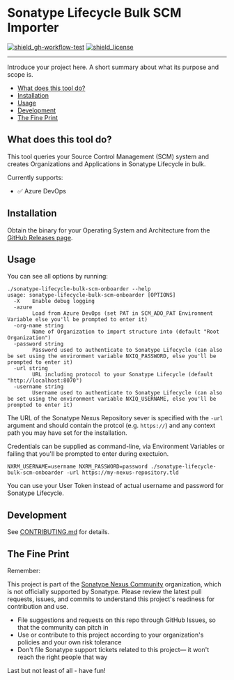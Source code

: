 # Sonatype Lifecycle Bulk SCM Importer

<!-- Badges Section -->
[![shield_gh-workflow-test]][link_gh-workflow-test]
[![shield_license]][license_file]
<!-- Add other badges or shields as appropriate -->

---

Introduce your project here. A short summary about what its purpose and scope is.

- [What does this tool do?](#what-does-this-tool-do)
- [Installation](#installation)
- [Usage](#usage)
- [Development](#development)
- [The Fine Print](#the-fine-print)

## What does this tool do?

This tool queries your Source Control Management (SCM) system and creates Organizations and Applications in Sonatype Lifecycle in bulk.

Currently supports:
- ✅ Azure DevOps

## Installation

Obtain the binary for your Operating System and Architecture from the [GitHub Releases page](https://github.com/sonatype-nexus-community/nexus-repo-asset-lister/releases).

## Usage

You can see all options by running:

```
./sonatype-lifecycle-bulk-scm-onboarder --help
usage: sonatype-lifecycle-bulk-scm-onboarder [OPTIONS]
  -X    Enable debug logging
  -azure
        Load from Azure DevOps (set PAT in SCM_ADO_PAT Environment Variable else you'll be prompted to enter it)
  -org-name string
        Name of Organization to import structure into (default "Root Organization")
  -password string
        Password used to authenticate to Sonatype Lifecycle (can also be set using the environment variable NXIQ_PASSWORD, else you'll be prompted to enter it)
  -url string
        URL including protocol to your Sonatype Lifecycle (default "http://localhost:8070")
  -username string
        Username used to authenticate to Sonatype Lifecycle (can also be set using the environment variable NXIQ_USERNAME, else you'll be prompted to enter it)
```

The URL of the Sonatype Nexus Repository sever is specified with the `-url` argument and should contain the protcol (e.g. `https://`) and any context path you may have set for the installation.

Credentials can be supplied as command-line, via Environment Variables or failing that you'll be prompted to enter during exectuion.

```
NXRM_USERNAME=username NXRM_PASSWORD=password ./sonatype-lifecycle-bulk-scm-onboarder -url https://my-nexus-repository.tld
```

You can use your User Token instead of actual username and password for Sonatype Lifecycle.

## Development

See [CONTRIBUTING.md](./CONTRIBUTING.md) for details.

## The Fine Print

Remember:

This project is part of the [Sonatype Nexus Community](https://github.com/sonatype-nexus-community) organization, which is not officially supported by Sonatype. Please review the latest pull requests, issues, and commits to understand this project's readiness for contribution and use.

* File suggestions and requests on this repo through GitHub Issues, so that the community can pitch in
* Use or contribute to this project according to your organization's policies and your own risk tolerance
* Don't file Sonatype support tickets related to this project— it won't reach the right people that way

Last but not least of all - have fun!

<!-- Links Section -->
[shield_gh-workflow-test]: https://img.shields.io/github/actions/workflow/status/sonatype-nexus-community/sonatype-lifecycle-bulk-scm-onboarder/test.yml?branch=main&logo=GitHub&logoColor=white "build"
[shield_license]: https://img.shields.io/github/license/sonatype-nexus-community/sonatype-lifecycle-bulk-scm-onboarder?logo=open%20source%20initiative&logoColor=white "license"

[link_gh-workflow-test]: https://github.com/sonatype-nexus-community/sonatype-lifecycle-bulk-scm-onboarder/actions/workflows/test.yml?query=branch%3Amain
[license_file]: https://github.com/sonatype-nexus-community/sonatype-lifecycle-bulk-scm-onboarderblob/main/LICENSE